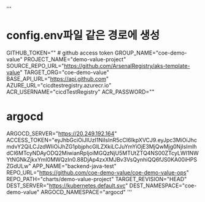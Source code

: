 '''
# config.env파일 같은 경로에 생성
GITHUB_TOKEN="" # github access token
GROUP_NAME="coe-demo-value"
PROJECT_NAME="demo-value-project"
SOURCE_REPO_URL="https://github.com/ArsenalRegistry/aks-template-value"
TARGET_ORG="coe-demo-value"
BASE_API_URL="https://api.github.com"
AZURE_URL="cicdtestregistry.azurecr.io"
ACR_USERNAME="cicdTestRegistry"
ACR_PASSWORD=""
# argocd
ARGOCD_SERVER="https://20.249.192.164"
ACCESS_TOKEN="eyJhbGciOiJIUzI1NiIsInR5cCI6IkpXVCJ9.eyJpc3MiOiJhcmdvY2QiLCJzdWIiOiJhZG1pbjphcGlLZXkiLCJuYmYiOjE3MjQwMjg0NjIsImlhdCI6MTcyNDAyODQ2MiwianRpIjoiMGQzNjU5MTUtZTQ4NS00ZTcyLWI1NWYtNGNkZjkxYmI0MWQzIn0.88DjAp4zxXMJBv3VsQynhiQQ6fJS0KA00iHPSZGdULw"
APP_NAME="backend-java-test"
REPO_URL="https://github.com/coe-demo-value/coe-demo-value-ops"
REPO_PATH="charts/demo-value-project"
TARGET_REVISION="HEAD"
DEST_SERVER="https://kubernetes.default.svc"
DEST_NAMESPACE="coe-demo-value"
ARGOCD_NAMESPACE="argocd"
'''
